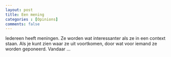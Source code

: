 ```yaml
---
layout: post
title: Een mening
categories : [Opinions]
comments: false
---
```


Iedereen heeft meningen. Ze worden wat interessanter als ze in een context staan. Als je kunt zien waar ze uit voortkomen, door wat voor iemand ze worden geponeerd. Vandaar ...